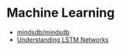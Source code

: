 # Machine Learning

- [mindsdb/mindsdb](https://github.com/mindsdb/mindsdb)
- [Understanding LSTM Networks](https://colah.github.io/posts/2015-08-Understanding-LSTMs/)


